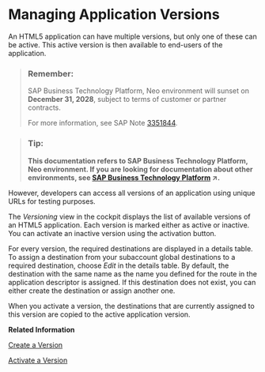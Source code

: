 <!-- loio98a017874d5d405b93d07f928b156415 -->

# Managing Application Versions

An HTML5 application can have multiple versions, but only one of these can be active. This active version is then available to end-users of the application.

> ### Remember:  
> SAP Business Technology Platform, Neo environment will sunset on **December 31, 2028**, subject to terms of customer or partner contracts.
> 
> For more information, see SAP Note [3351844](https://launchpad.support.sap.com/#/notes/3351844).

> ### Tip:  
> **This documentation refers to SAP Business Technology Platform, Neo environment. If you are looking for documentation about other environments, see [SAP Business Technology Platform](https://help.sap.com/viewer/65de2977205c403bbc107264b8eccf4b/Cloud/en-US/6a2c1ab5a31b4ed9a2ce17a5329e1dd8.html "SAP Business Technology Platform (SAP BTP) is an integrated offering comprised of four technology portfolios: database and data management, application development and integration, analytics, and intelligent technologies. The platform offers users the ability to turn data into business value, compose end-to-end business processes, and build and extend SAP applications quickly.") :arrow_upper_right:.**

However, developers can access all versions of an application using unique URLs for testing purposes.

The *Versioning* view in the cockpit displays the list of available versions of an HTML5 application. Each version is marked either as active or inactive. You can activate an inactive version using the activation button.

For every version, the required destinations are displayed in a details table. To assign a destination from your subaccount global destinations to a required destination, choose *Edit* in the details table. By default, the destination with the same name as the name you defined for the route in the application descriptor is assigned. If this destination does not exist, you can either create the destination or assign another one.

When you activate a version, the destinations that are currently assigned to this version are copied to the active application version.

**Related Information**  


[Create a Version](../30-development-neo/create-a-version-d9e260b.md "You create a version of your application from one of the commits.")

[Activate a Version](../30-development-neo/activate-a-version-e7e3ec6.md "As end users can only access the active version of an application, you must create and activate a version of your application.")


